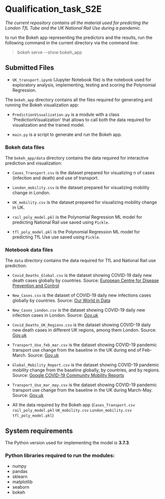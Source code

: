 # Qualification_task_S2E

*The current repository contains all the material used for predicting the London TfL Tube
and the UK National Rail Use during a pandemic.*
 
to run the Bokeh app representing the predictors and the results, run the following command in the current directory via the command line:

   > bokeh serve --show bokeh_app


## Submitted Files

- `UK_transport.ipynb` (Jupyter Notebook file) is the notebook used for exploratory analysis, implementing, testing and scoring the Polynomial Regression.

The `bokeh_app` directory contains all the files required for generating and running the Bokeh visualization app:

- `PredictionVisualization.py` is a module with a class 'PredictionVisualization' that allows to call both the data required for visualization and the trained model.

- `main.py` is a script to generate and run the Bokeh app.

### Bokeh data files

The `bokeh_app/data` directory contains the data required for interactive prediction and visualization:

- `Cases_Transport.csv` is the dataset prepared for visualizing n of cases (infection and death) and use of transport.

- `London_mobility.csv` is the dataset prepared for visualizing mobility change in London.

- `UK_mobility.csv` is the dataset prepared for visualizing mobility change in UK.

- `rail_poly_model.pkl` is the Polynomial Regression ML model for predicting National Rail use saved using `Pickle`.

- `tfl_poly_model.pkl` is the Polynomial Regression ML model for predicting TfL Use use saved using `Pickle`.

### Notebook data files
The `data` directory contains the data required for TfL and National Rail use prediction:

- `Covid_Deaths_Global.csv` is the dataset showing COVID-19 daily new death cases globally by countries. Source: [European Centre for Disease Prevention and Control](https://www.ecdc.europa.eu/en/geographical-distribution-2019-ncov-cases)

- `New_Cases.csv` is the dataset of COVID-19 daily new infections cases globally by countries. Source: [Our World in Data](https://ourworldindata.org/coronavirus-source-data)

- `New_Cases_London.csv` is the dataset showing COVID-19 daily new infection cases in London. Source: [Gov.uk](https://www.gov.uk/government/publications/slides-to-accompany-coronavirus-press-conference-30-march-2020)

- `Covid_Deaths_UK_Regions.csv`  is the dataset showing COVID-19 daily new death cases in different UK regions, among them London. Source: [Gov.uk](https://coronavirus.data.gov.uk/)

- `Transport_Use_feb_mar.csv` is the dataset showing COVID-19 pandemic transport use change from the baseline in the UK during end of Feb-March. Source: [Gov.uk](https://www.gov.uk/government/publications/slides-to-accompany-coronavirus-press-conference-30-march-2020) 

- `Global_Mobility_Report.csv` is the dataset showing COVID-19 pandemic mobility change from the baseline globally, by countries, and by regions. Source: [Google COVID-19 Community Mobility Reports](https://www.google.com/covid19/mobility/)

- `Transport_Use_mar_may.csv` is the dataset showing COVID-19 pandemic transport use change from the baseline in the UK during March-May. Source: [Gov.uk](https://www.gov.uk/government/publications/slides-to-accompany-coronavirus-press-conference-30-march-2020)

+ All the data required by the Bokeh app (`Cases_Transport.csv`  `rail_poly_model.pkl`  `UK_mobility.csv`
`London_mobility.csv`  `tfl_poly_model.pkl`)

## System requirements 
The Python version used for implementing the model is **3.7.3**.

### Python libraries required to run the modules:
- numpy
- pandas
- sklearn
- matplotlib
- seaborn
- bokeh
